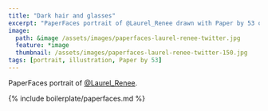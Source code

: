 ```yaml
---
title: "Dark hair and glasses"
excerpt: "PaperFaces portrait of @Laurel_Renee drawn with Paper by 53 on an iPad."
image: 
  path: &image /assets/images/paperfaces-laurel-renee-twitter.jpg 
  feature: *image
  thumbnail: /assets/images/paperfaces-laurel-renee-twitter-150.jpg
tags: [portrait, illustration, Paper by 53]
---
```


PaperFaces portrait of [@Laurel_Renee](http://twitter.com/Laurel_Renee).

{% include boilerplate/paperfaces.md %}

